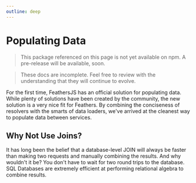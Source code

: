 ```yaml
---
outline: deep
---
```


<!-- This was the beginning of the populating guide for Dove. -->

# Populating Data

<BlockQuote type="danger" label="Unpublished">

This package referenced on this page is not yet available on npm. A pre-release will be available, soon.

</BlockQuote>

<BlockQuote label="Work in Progress">

These docs are incomplete. Feel free to review with the understanding that they will continue to evolve.

</BlockQuote>

For the first time, FeathersJS has an official solution for populating data. While plenty of solutions have been created by the community, the new solution is a very nice fit for Feathers. By combining the conciseness of resolvers with the smarts of data loaders, we've arrived at the cleanest way to populate data between services.

## Why Not Use Joins?

It has long been the belief that a database-level JOIN will always be faster than making two requests and manually combining the results. And why wouldn't it be? You don't have to wait for two round trips to the database. SQL Databases are extremely efficient at performing relational algebra to combine results.
